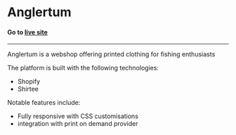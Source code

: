 # Anglertum 

#### Go to [live site](https://anglertum.de/)

---

Anglertum is a webshop offering printed clothing for fishing enthusiasts

The platform is built with the following technologies:
- Shopify
- Shirtee
 
 Notable features include:
 - Fully responsive with CSS customisations
 - integration with print on demand provider
 

